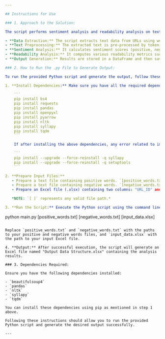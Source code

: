 ```yaml
---

## Instructions for Use

### 1. Approach to the Solution:

The script performs sentiment analysis and readability analysis on text data extracted from URLs. Here's the approach:

- **Data Extraction:** The script extracts text data from URLs using web scraping techniques (BeautifulSoup (bs4) library).
- **Text Preprocessing:** The extracted text is pre-processed by tokenizing, removing stopwords, and cleaning the text.
- **Sentiment Analysis:** It calculates sentiment scores (positive, negative, polarity, subjectivity) based on provided positive and negative word lists.
- **Readability Analysis:** It computes various readability metrics such as average sentence length, percentage of complex words, FOG index, etc.
- **Output Generation:** Results are stored in a DataFrame and then saved to an Excel file.

### 2. How to Run the .py File to Generate Output:

To run the provided Python script and generate the output, follow these steps:

1. **Install Dependencies:** Make sure you have all the required dependencies installed. You can install them using pip:

    ```
    pip install bs4
    pip install requests
    pip install pandas
    pip install openpyxl
    pip install pyarrow
    pip install nltk
    pip install syllapy
    pip install tqdm
    ```

    If after installing the above dependencies, any error related to imports occurs, update the following using the pip command:

    ```
    pip install --upgrade --force-reinstall -q syllapy
    pip install --upgrade --force-reinstall -q setuptools
    ```

2. **Prepare Input Files:**
   - Prepare a text file containing positive words. `[positive_words.txt]`
   - Prepare a text file containing negative words. `[negative_words.txt]`
   - Prepare an Excel file (.xlsx) containing two columns: "URL_ID" and "URL", which specify the unique ID and the corresponding URL to scrape, respectively. `[input_data.xlsx]`

   *NOTE: `[ ]` represents any valid file path.*

3. **Run the Script:** Execute the Python script using the command line, passing the paths to the positive words file, negative words file, and input Excel file as arguments:

   ```
   python main.py [positive_words.txt] [negative_words.txt] [input_data.xlsx]
   ```

   Replace `positive_words.txt` and `negative_words.txt` with the paths to your positive and negative words files, and `input_data.xlsx` with the path to your input Excel file.

4. **Output:** After successful execution, the script will generate an Excel file named "Output Data Structure.xlsx" containing the analysis results.

### 3. Dependencies Required:

Ensure you have the following dependencies installed:

- `beautifulsoup4`
- `pandas`
- `nltk`
- `syllapy`
- `tqdm`

You can install these dependencies using pip as mentioned in step 1 above.

Following these instructions should allow you to run the provided Python script and generate the desired output successfully.

---
```


